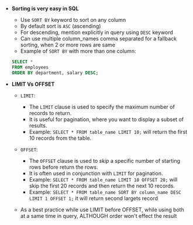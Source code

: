 - **Sorting is very easy in SQL**

  - Use `SORT BY` keyword to sort on any column
  - By default sort is `ASC` (ascending)
  - For descending, mention explicitly in query using `DESC` keyword
  - Can use multiple column_names comma separated for a fallback sorting, when 2 or more rows are same
  - Example of `SORT BY` with more than one column:

  ```sql
  SELECT *
  FROM employees
  ORDER BY department, salary DESC;
  ```

- **LIMIT Vs OFFSET**

  - `LIMIT`:

    - The `LIMIT` clause is used to specify the maximum number of records to return.
    - It is useful for pagination, where you want to display a subset of results.
    - Example: `SELECT * FROM table_name LIMIT 10;` will return the first 10 records from the table.

  - `OFFSET`:

    - The `OFFSET` clause is used to _skip_ a specific number of starting rows before return the rows.
    - It is often used in conjunction with `LIMIT` for pagination.
    - Example: `SELECT * FROM table_name LIMIT 10 OFFSET 20;` will skip the first 20 records and then return the next 10 records.
    - Example: `SELECT * FROM table_name SORT BY column_name DESC LIMIT 1 OFFSET 1;` it will return second largets record

  - As a best practice while use LIMIT before OFFSET, while using both at a same time in query, ALTHOUGH order won't effect the result

